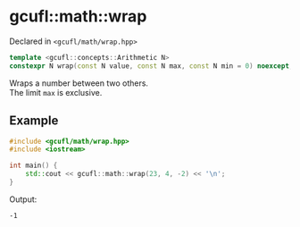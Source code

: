 # gcufl::math::wrap
Declared in `<gcufl/math/wrap.hpp>`
```cpp
template <gcufl::concepts::Arithmetic N>
constexpr N wrap(const N value, const N max, const N min = 0) noexcept;
```
Wraps a number between two others.
<br/>
The limit `max` is exclusive.
## Example
```cpp
#include <gcufl/math/wrap.hpp>
#include <iostream>

int main() {
	std::cout << gcufl::math::wrap(23, 4, -2) << '\n';
}
```
Output:
```
-1
```
